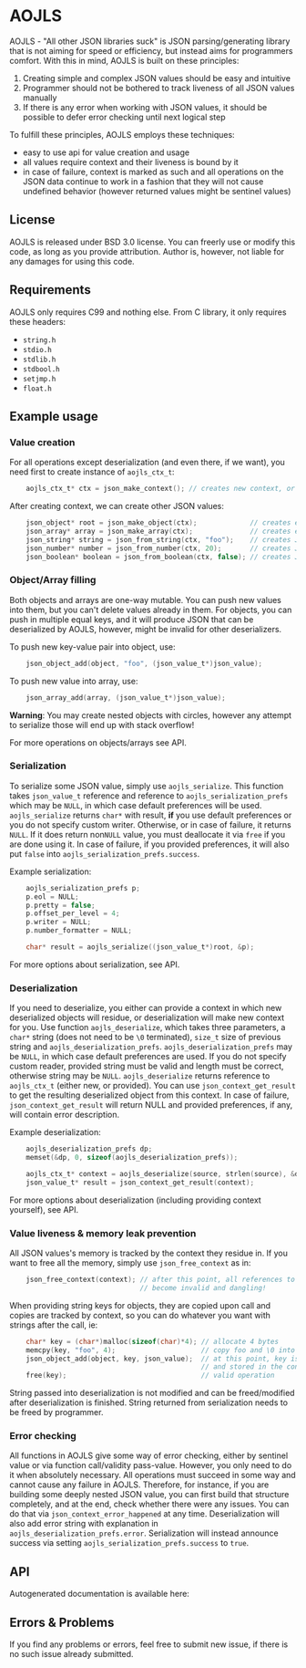 # AOJLS

AOJLS - "All other JSON libraries suck" is JSON parsing/generating library that is not aiming for speed or efficiency, but instead aims for programmers comfort. With this in mind, AOJLS is built on these principles:

1. Creating simple and complex JSON values should be easy and intuitive
2. Programmer should not be bothered to track liveness of all JSON values manually
3. If there is any error when working with JSON values, it should be possible to defer error checking until next logical step

To fulfill these principles, AOJLS employs these techniques:

* easy to use api for value creation and usage
* all values require context and their liveness is bound by it
* in case of failure, context is marked as such and all operations on the JSON data continue to work in a fashion that they will not cause undefined behavior (however returned values might be sentinel values)

## License

AOJLS is released under BSD 3.0 license. You can freerly use or modify this code, as long as you provide attribution. Author is, however, not liable for any damages for using this code.

## Requirements

AOJLS only requires C99 and nothing else. From C library, it only requires these headers:

* `string.h`
* `stdio.h`
* `stdlib.h`
* `stdbool.h`
* `setjmp.h`
* `float.h`

## Example usage

### Value creation

For all operations except deserialization (and even there, if we want), you need first to create instance of `aojls_ctx_t`:

```c
	aojls_ctx_t* ctx = json_make_context(); // creates new context, or returns NULL on failure
```

After creating context, we can create other JSON values:

```c
	json_object* root = json_make_object(ctx);             // creates empty JSON object {}
	json_array* array = json_make_array(ctx);              // creates empty JSON array []
	json_string* string = json_from_string(ctx, "foo");    // creates JSON string "foo"
	json_number* number = json_from_number(ctx, 20);       // creates JSON number 20
	json_boolean* boolean = json_from_boolean(ctx, false); // creates JSON false value 
```

### Object/Array filling

Both objects and arrays are one-way mutable. You can push new values into them, but you can't delete values already in them. For objects, you can push in multiple equal keys, and it will produce JSON that can be deserialized by AOJLS, however, might be invalid for other deserializers.

To push new key-value pair into object, use:

```c
	json_object_add(object, "foo", (json_value_t*)json_value);
```

To push new value into array, use:

```c
	json_array_add(array, (json_value_t*)json_value);
```

**Warning**: You may create nested objects with circles, however any attempt to serialize those will end up with stack overflow!

For more operations on objects/arrays see API.

### Serialization

To serialize some JSON value, simply use `aojls_serialize`. This function takes `json_value_t` reference and reference to `aojls_serialization_prefs` which may be `NULL`, in which case default preferences will be used. `aojls_serialize` returns `char*` with result, **if** you use default preferences or you do not specify custom writer. Otherwise, or in case of failure, it returns `NULL`. If it does return non`NULL` value, you must deallocate it via `free` if you are done using it. In case of failure, if you provided preferences, it will also put `false` into `aojls_serialization_prefs.success`.

Example serialization:

```c
    aojls_serialization_prefs p;
	p.eol = NULL;
	p.pretty = false;
	p.offset_per_level = 4;
	p.writer = NULL;
	p.number_formatter = NULL;

	char* result = aojls_serialize((json_value_t*)root, &p);
```

For more options about serialization, see API.

### Deserialization

If you need to deserialize, you either can provide a context in which new deserialized objects will residue, or deserialization will make new context for you. Use function `aojls_deserialize`, which takes three parameters, a `char*` string (does not need to be `\0` terminated), `size_t` size of previous string and `aojls_deserialization_prefs`. `aojls_deserialization_prefs` may be `NULL`, in which case default preferences are used. If you do not specify custom reader, provided string must be valid and length must be correct, otherwise string may be `NULL`. `aojls_deserialize` returns reference to `aojls_ctx_t` (either new, or provided). You can use `json_context_get_result` to get the resulting deserialized object from this context. In case of failure, `json_context_get_result` will return NULL and provided preferences, if any, will contain error description. 

Example deserialization:

```c
	aojls_deserialization_prefs dp;
	memset(&dp, 0, sizeof(aojls_deserialization_prefs));

	aojls_ctx_t* context = aojls_deserialize(source, strlen(source), &dp);
	json_value_t* result = json_context_get_result(context);
```

For more options about deserialization (including providing context yourself), see API. 

### Value liveness & memory leak prevention

All JSON values's memory is tracked by the context they residue in. If you want to free all the memory, simply use `json_free_context` as in:

```c
	json_free_context(context); // after this point, all references to JSON values held in this context
								// become invalid and dangling!
```

When providing string keys for objects, they are copied upon call and copies are tracked by context, so you can do whatever you want with strings after the call, ie:

```c
	char* key = (char*)malloc(sizeof(char)*4); // allocate 4 bytes
	memcpy(key, "foo", 4);                     // copy foo and \0 into key
	json_object_add(object, key, json_value);  // at this point, key is copied 
											   // and stored in the context
	free(key);                                 // valid operation
```

String passed into deserialization is not modified and can be freed/modified after deserialization is finished. String returned from serialization needs to be freed by programmer. 

### Error checking

All functions in AOJLS give some way of error checking, either by sentinel value or via function call/validity pass-value. However, you only need to do it when absolutely necessary. All operations must succeed in some way and cannot cause any failure in AOJLS. Therefore, for instance, if you are building some deeply nested JSON value, you can first build that structure completely, and at the end, check whether there were any issues. You can do that via `json_context_error_happened` at any time. Deserialization will also add error string with explanation in `aojls_deserialization_prefs.error`. Serialization will instead announce success via setting `aojls_serialization_prefs.success` to `true`.

## API
Autogenerated documentation is available here: 

## Errors & Problems

If you find any problems or errors, feel free to submit new issue, if there is no such issue already submitted.
